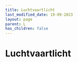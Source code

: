 ```yaml
---
title: Luchtvaartlicht
last_modified_date: 19-09-2023
layout: page
parent: L
has_children: false
---
```


Luchtvaartlicht
===============

